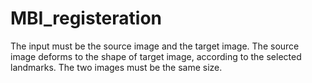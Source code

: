 # MBI_registeration

The input must be the source image and the target image. The source image deforms to the shape of target image, according to the selected landmarks.
The two images must be the same size.